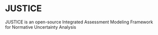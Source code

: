 # JUSTICE
JUSTICE is an open-source Integrated Assessment Modeling Framework for Normative Uncertainty Analysis
